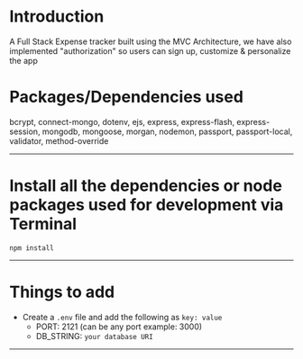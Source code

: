 # Introduction

A Full Stack Expense tracker built using the MVC Architecture, we have also implemented "authorization" so users can sign up, customize & personalize the app 


# Packages/Dependencies used 

bcrypt, connect-mongo, dotenv, ejs, express, express-flash, express-session, mongodb, mongoose, morgan, nodemon, passport, passport-local, validator, method-override

---

# Install all the dependencies or node packages used for development via Terminal

`npm install` 

---

# Things to add

- Create a `.env` file and add the following as `key: value` 
  - PORT: 2121 (can be any port example: 3000) 
  - DB_STRING: `your database URI` 
 ---



